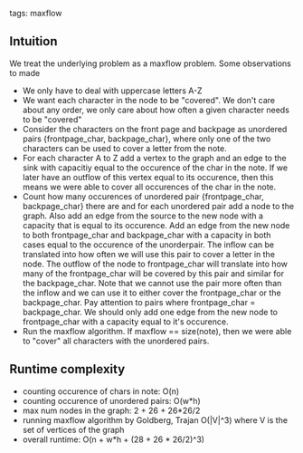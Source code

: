 tags: maxflow

## Intuition
We treat the underlying problem as a maxflow problem. Some observations to made
- We only have to deal with uppercase letters A-Z
- We want each character in the node to be "covered". We don't care about any order, we only care about how often a given character needs to be "covered"
- Consider the characters on the front page and backpage as unordered pairs {frontpage_char, backpage_char}, where only one of the two characters can be used to cover a letter from the note.
- For each character A to Z add a vertex to the graph and an edge to the sink with capacitiy equal to the occurence of the char in the note. If we later have an outflow of this vertex equal to its occurence, then this means we were able to cover all occurences of the char in the note.
- Count how many occurences of unordered pair {frontpage_char, backpage_char} there are and for each unordered pair add a node to the graph. Also add an edge from the source to the new node with a capacity that is equal to its occurence. Add an edge from the new node to both frontpage_char and backpage_char with a capacity in both cases equal to the occurence of the unorderpair. The inflow can be translated into how often we will use this pair to cover a letter in the node. The outflow of the node to frontpage_char will translate into how many of the frontpage_char will be covered by this pair and similar for the backpage_char. Note that we cannot use the pair more often than the inflow and we can use it to either cover the frontpage_char or the backpage_char. Pay attention to pairs where frontpage_char = backpage_char. We should only add one edge from the new node to frontpage_char with a capacity equal to it's occurence.
- Run the maxflow algorithm. If maxflow == size(note), then we were able to "cover" all characters with the unordered pairs.

## Runtime complexity
- counting occurence of chars in note: O(n)
- counting occurence of unordered pairs: O(w*h)
- max num nodes in the graph: 2 + 26 + 26*26/2
- running maxflow algorithm by Goldberg, Trajan O(|V|^3) where V is the set of vertices of the graph
- overall runtime: O(n + w*h + (28 + 26 * 26/2)^3)
